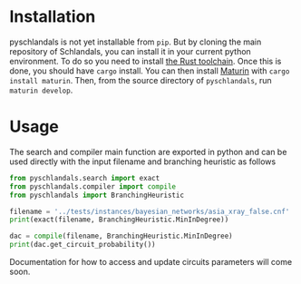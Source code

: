 # Installation
pyschlandals is not yet installable from `pip`. But by cloning the main repository of Schlandals, you can install it in your current python environment.
To do so you need to install [the Rust toolchain](https://doc.rust-lang.org/cargo/getting-started/installation.html). Once this is done, you should have `cargo` install.
You can then install [Maturin](https://www.maturin.rs/) with `cargo install maturin`.
Then, from the source directory of `pyschlandals`, run `maturin develop`.

# Usage

The search and compiler main function are exported in python and can be used directly with the input filename and branching heuristic as follows

```python
from pyschlandals.search import exact
from pyschlandals.compiler import compile
from pyschlandals import BranchingHeuristic

filename = '../tests/instances/bayesian_networks/asia_xray_false.cnf'
print(exact(filename, BranchingHeuristic.MinInDegree))

dac = compile(filename, BranchingHeuristic.MinInDegree)
print(dac.get_circuit_probability())
```

Documentation for how to access and update circuits parameters will come soon.
